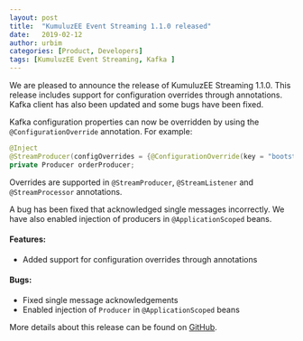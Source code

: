 ```yaml
---
layout: post
title:  "KumuluzEE Event Streaming 1.1.0 released"
date:   2019-02-12
author: urbim
categories: [Product, Developers]
tags: [KumuluzEE Event Streaming, Kafka ]
---
```


We are pleased to announce the release of KumuluzEE Streaming 1.1.0. This release includes support for configuration
overrides through annotations. Kafka client has also been updated and some bugs have been fixed.

Kafka configuration properties can now be overridden by using the `@ConfigurationOverride` annotation. For example:

```java
@Inject
@StreamProducer(configOverrides = {@ConfigurationOverride(key = "bootstrap-servers", value = "localhost:9092")})
private Producer orderProducer;
```

<!--more-->

Overrides are supported in `@StreamProducer`, `@StreamListener` and `@StreamProcessor` annotations.

A bug has been fixed that acknowledged single messages incorrectly. We have also enabled injection of producers in
`@ApplicationScoped` beans.

#### Features:

- Added support for configuration overrides through annotations

#### Bugs:

- Fixed single message acknowledgements
- Enabled injection of `Producer` in `@ApplicationScoped` beans


More details about this release can be found on [GitHub](https://github.com/kumuluz/kumuluzee-streaming/releases/tag/v1.1.0).
